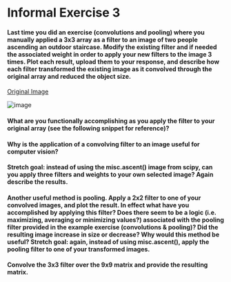 # Informal Exercise 3

#### Last time you did an exercise (convolutions and pooling) where you manually applied a 3x3 array as a filter to an image of two people ascending an outdoor staircase. Modify the existing filter and if needed the associated weight in order to apply your new filters to the image 3 times. Plot each result, upload them to your response, and describe how each filter transformed the existing image as it convolved through the original array and reduced the object size.


[Original Image](https://github.com/emma-schmidt/DATA310/blob/main/staircase_filter1.png)

![image](https://user-images.githubusercontent.com/78189165/108776436-65b25c80-7530-11eb-9775-f5416816d885.png)

#### What are you functionally accomplishing as you apply the filter to your original array (see the following snippet for reference)? 

#### Why is the application of a convolving filter to an image useful for computer vision? 

#### Stretch goal: instead of using the misc.ascent() image from scipy, can you apply three filters and weights to your own selected image? Again describe the results.

#### Another useful method is pooling. Apply a 2x2 filter to one of your convolved images, and plot the result. In effect what have you accomplished by applying this filter? Does there seem to be a logic (i.e. maximizing, averaging or minimizing values?) associated with the pooling filter provided in the example exercise (convolutions & pooling)? Did the resulting image increase in size or decrease? Why would this method be useful? Stretch goal: again, instead of using misc.ascent(), apply the pooling filter to one of your transformed images.

#### Convolve the 3x3 filter over the 9x9 matrix and provide the resulting matrix.
